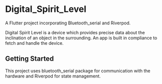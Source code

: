 # Digital_Spirit_Level

A Flutter project incorporating Bluetooth_serial and Riverpod.

Digital Spirit Level is a device which provides precise data about the inclination of an object in the surrounding. An app is built in compliance to fetch and handle the device.

## Getting Started

This project uses bluetooth_serial package for communication with the hardware and Riverpod for state management.
